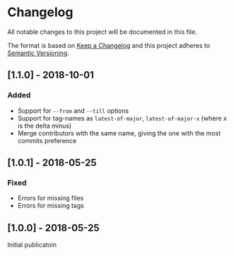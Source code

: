 # Changelog
All notable changes to this project will be documented in this file.

The format is based on [Keep a Changelog](http://keepachangelog.com/en/1.0.0/)
and this project adheres to [Semantic Versioning](http://semver.org/spec/v2.0.0.html).

## [1.1.0] - 2018-10-01
### Added
- Support for `--from` and `--till` options
- Support for tag-names as `latest-of-major`, `latest-of-major-x` (where
  x is the delta minus)
- Merge contributors with the same name, giving the one with the most
  commits preference

## [1.0.1] - 2018-05-25
### Fixed
- Errors for missing files
- Errors for missing tags

## [1.0.0] - 2018-05-25

Initial publicatoin

